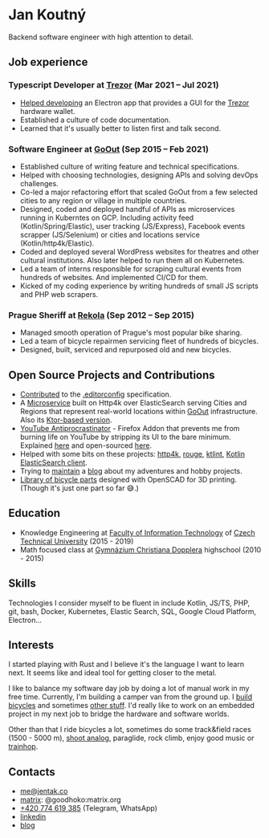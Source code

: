 # Jan Koutný
Backend software engineer with high attention to detail.

## Job experience

### Typescript Developer at [Trezor](https://trezor.io/) (Mar 2021 – Jul 2021)
- [Helped developing](https://github.com/trezor/trezor-suite/pulls?q=is%3Apr+author%3Agoodhoko) an Electron app that provides a GUI for the [Trezor](https://trezor.io/) hardware wallet.
- Established a culture of code documentation.
- Learned that it's usually better to listen first and talk second.

### Software Engineer at [GoOut](https://goout.net) (Sep 2015 – Feb 2021)
- Established culture of writing feature and technical specifications.
- Helped with choosing technologies, designing APIs and solving devOps challenges.
- Co-led a major refactoring effort that scaled GoOut from a few selected cities to any region or village in multiple countries.
- Designed, coded and deployed handful of APIs as microservices running in Kuberntes on GCP. Including activity feed (Kotlin/Spring/Elastic), user tracking (JS/Express), Facebook events scrapper (JS/Selenium) or cities and locations service (Kotlin/http4k/Elastic).
- Coded and deployed several WordPress websites for theatres and other cultural institutions. Also later helped to run them all on Kubernetes.
- Led a team of interns responsible for scraping cultural events from hundreds of websites. And implemented CI/CD for them.
- Kicked of my coding experience by writing hundreds of small JS scripts and PHP web scrapers.

### Prague Sheriff at [Rekola](https://www.rekola.cz/) (Sep 2012 – Sep 2015)
- Managed smooth operation of Prague's most popular bike sharing.
- Led a team of bicycle repairmen servicing fleet of hundreds of bicycles.
- Designed, built, serviced and repurposed old and new bicycles.

## Open Source Projects and Contributions
- [Contributed](https://github.com/editorconfig/editorconfig/issues/429) to the [.editorconfig](https://editorconfig.org/) specification.
- A [Microservice](https://gitlab.com/gooutopensource/locations-kt-http4k) built on Http4k over ElasticSearch serving Cities and Regions that represent real-world locations within [GoOut](https://goout.net) infrastructure. Also its [Ktor-based version](https://gitlab.com/gooutopensource/locations-kt-ktor).
- [YouTube Antiprocrastinator](https://addons.mozilla.org/cs/firefox/addon/yt-antiprocrastinator/) - Firefox Addon that prevents me from burning life on YouTube by stripping its UI to the bare minimum. Explained [here](https://zadnyspe.ch/i-m-stopping-myself-to-burn-life-on-youtube-and-you-now-can-too/) and open-sourced [here](https://github.com/goodhoko/youtube_antiprocrastinator).
- Helped with some bits on these projects: [http4k](https://github.com/http4k/http4k/pulls?q=is%3Apr+author%3Agoodhoko), [rouge](https://github.com/rouge-ruby/rouge/pulls?q=is%3Apr+author%3Agoodhoko), [ktlint](https://github.com/pinterest/ktlint/pulls?q=is%3Apr+author%3Agoodhoko), [Kotlin ElasticSearch client](https://github.com/jillesvangurp/es-kotlin-client/pull/24).
- Trying to [maintain](https://github.com/goodhoko/zadnyspech) a [blog](https://zadnyspe.ch/) about my adventures and hobby projects.
- [Library of bicycle parts](https://github.com/goodhoko/bicycle_parts) designed with OpenSCAD for 3D printing. (Though it's just one part so far 😅.)

## Education
- Knowledge Engineering at [Faculty of Information Technology](https://fit.cvut.cz/en) of [Czech Technical University](https://www.cvut.cz/en) (2015 - 2019)
- Math focused class at [Gymnázium Christiana Dopplera](https://gchd.cz/) highschool (2010 - 2015)

## Skills
Technologies I consider myself to be fluent in include Kotlin, JS/TS, PHP, git, bash, Docker, Kubernetes, Elastic Search, SQL, Google Cloud Platform, Electron...

## Interests
I started playing with Rust and I believe it's the language I want to learn next. It seems like and ideal tool for getting closer to the metal.

I like to balance my software day job by doing a lot of manual work in my free time. Currently, I'm building a camper van from the ground up. I [build bicycles](https://zadnyspe.ch/tags/stavba-kol/) and sometimes [other stuff](https://zadnyspe.ch/tags/handwork/). I'd really like to work on an embedded project in my next job to bridge the hardware and software worlds.

Other than that I ride bicycles a lot, sometimes do some track&field races (1500 - 5000 m), [shoot analog](https://photos.app.goo.gl/c7gePUvpRWoE9CCw9), paraglide, rock climb, enjoy good music or [trainhop](https://zadnyspe.ch/tags/nakladni-vlaky/).

## Contacts
- [me@jentak.co](mailto:me@jentak.co)
- [matrix](https://matrix.org/): @goodhoko:matrix.org
- [+420 774 619 385](tel:+420774619385) (Telegram, WhatsApp)
- [linkedin](https://www.linkedin.com/in/jankoutny/)
- [blog](https://zadnyspe.ch)
